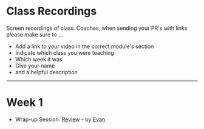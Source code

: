 # Class Recordings

Screen recordings of class.  Coaches, when sending your PR's with links please make sure to ...

* Add a link to your video in the correct module's section
* Indicate which class you were teaching
* Which week it was
* Give your name
* and a helpful description

---
# Week 1

- Wrap-up Session: [Review](https://vimeo.com/417167943) - by [Evan](https://github.com/colevandersWands/)

